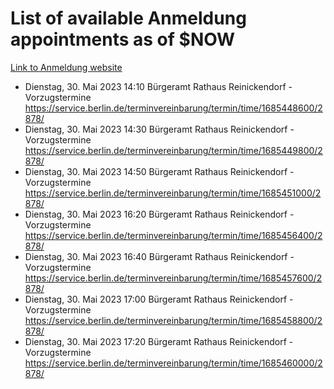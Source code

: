 # List of available Anmeldung appointments as of $NOW
[Link to Anmeldung website](https://service.berlin.de/terminvereinbarung/termin/tag.php?termin=1&anliegen[]=120686&dienstleisterlist=122210,122217,327316,122219,327312,122227,327314,122231,327346,122243,327348,122254,122252,329742,122260,329745,122262,329748,122271,327278,122273,327274,122277,327276,330436,122280,327294,122282,327290,122284,327292,122291,327270,122285,327266,122286,327264,122296,327268,150230,329760,122297,327286,122294,327284,122312,329763,122314,329775,122304,327330,122311,327334,122309,327332,317869,122281,327352,122279,329772,122283,122276,327324,122274,327326,122267,329766,122246,327318,122251,327320,122257,327322,122208,327298,122226,327300&herkunft=http%3A%2F%2Fservice.berlin.de%2Fdienstleistung%2F120686%2F)
- Dienstag, 30. Mai 2023 14:10 Bürgeramt Rathaus Reinickendorf - Vorzugstermine https://service.berlin.de/terminvereinbarung/termin/time/1685448600/2878/
- Dienstag, 30. Mai 2023 14:30 Bürgeramt Rathaus Reinickendorf - Vorzugstermine https://service.berlin.de/terminvereinbarung/termin/time/1685449800/2878/
- Dienstag, 30. Mai 2023 14:50 Bürgeramt Rathaus Reinickendorf - Vorzugstermine https://service.berlin.de/terminvereinbarung/termin/time/1685451000/2878/
- Dienstag, 30. Mai 2023 16:20 Bürgeramt Rathaus Reinickendorf - Vorzugstermine https://service.berlin.de/terminvereinbarung/termin/time/1685456400/2878/
- Dienstag, 30. Mai 2023 16:40 Bürgeramt Rathaus Reinickendorf - Vorzugstermine https://service.berlin.de/terminvereinbarung/termin/time/1685457600/2878/
- Dienstag, 30. Mai 2023 17:00 Bürgeramt Rathaus Reinickendorf - Vorzugstermine https://service.berlin.de/terminvereinbarung/termin/time/1685458800/2878/
- Dienstag, 30. Mai 2023 17:20 Bürgeramt Rathaus Reinickendorf - Vorzugstermine https://service.berlin.de/terminvereinbarung/termin/time/1685460000/2878/
